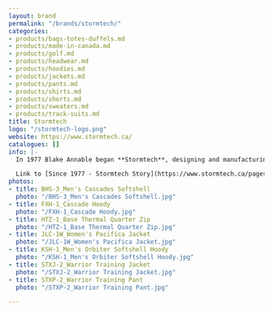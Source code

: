 ```yaml
---
layout: brand
permalink: "/brands/stormtech/"
categories:
- products/bags-totes-duffels.md
- products/made-in-canada.md
- products/golf.md
- products/headwear.md
- products/hoodies.md
- products/jackets.md
- products/pants.md
- products/shirts.md
- products/shorts.md
- products/sweaters.md
- products/track-suits.md
title: Stormtech
logo: "/stormtech-logo.png"
website: https://www.stormtech.ca/
catalogues: []
info: |-
  In 1977 Blake Annable began **Stormtech**, designing and manufacturing sports equipment and apparel in Western Canada for specialty retailers and corporate clients.  The first warehouse was in the basement of a dry cleaning shop in North Vancouver.

  Link to [Since 1977 - Stormtech Story](https://www.stormtech.ca/pages/history)
photos:
- title: BHS-3_Men's Cascades Softshell
  photo: "/BHS-3_Men's Cascades Softshell.jpg"
- title: FXH-1_Cascade Hoody
  photo: "/FXH-1_Cascade Hoody.jpg"
- title: HTZ-1_Base Thermal Quarter Zip
  photo: "/HTZ-1_Base Thermal Quarter Zip.jpg"
- title: JLC-1W_Women's Pacifica Jacket
  photo: "/JLC-1W_Women's Pacifica Jacket.jpg"
- title: KSH-1_Men's Orbiter Softshell Hoody
  photo: "/KSH-1_Men's Orbiter Softshell Hoody.jpg"
- title: STXJ-2_Warrior Training Jacket
  photo: "/STXJ-2_Warrior Training Jacket.jpg"
- title: STXP-2_Warrior Training Pant
  photo: "/STXP-2_Warrior Training Pant.jpg"

---
```

